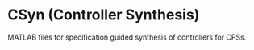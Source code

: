 # CSyn (Controller Synthesis)
MATLAB files for specification guided synthesis of controllers for CPSs.
